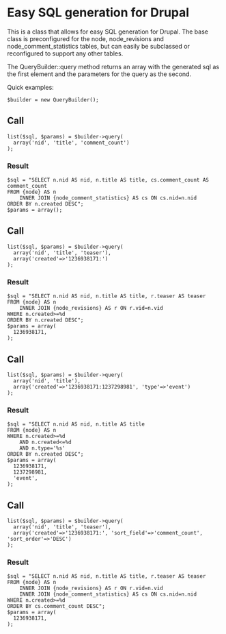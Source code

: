 Easy SQL generation for Drupal
==============================

This is a class that allows for easy SQL generation for Drupal. The base class is preconfigured for the node, node_revisions and node_comment_statistics tables, but can easily be subclassed or reconfigured to support any other tables.

The QueryBuilder::query method returns an array with the generated sql as the first element and the parameters for the query as the second.

Quick examples:

    $builder = new QueryBuilder();

Call
---------------

    list($sql, $params) = $builder->query(
      array('nid', 'title', 'comment_count')
    );

### Result

    $sql = "SELECT n.nid AS nid, n.title AS title, cs.comment_count AS comment_count
    FROM {node} AS n
    	INNER JOIN {node_comment_statistics} AS cs ON cs.nid=n.nid
    ORDER BY n.created DESC";
    $params = array();

Call
---------------

    list($sql, $params) = $builder->query(
      array('nid', 'title', 'teaser'), 
      array('created'=>'1236938171:')
    );

### Result

    $sql = "SELECT n.nid AS nid, n.title AS title, r.teaser AS teaser
    FROM {node} AS n
    	INNER JOIN {node_revisions} AS r ON r.vid=n.vid
    WHERE n.created>=%d
    ORDER BY n.created DESC";
    $params = array(
      1236938171,
    );

Call
---------------

    list($sql, $params) = $builder->query(
      array('nid', 'title'), 
      array('created'=>'1236938171:1237298981', 'type'=>'event')
    );

### Result

    $sql = "SELECT n.nid AS nid, n.title AS title
    FROM {node} AS n
    WHERE n.created>=%d
    	AND n.created<=%d
    	AND n.type='%s'
    ORDER BY n.created DESC";
    $params = array(
      1236938171,
      1237298981,
      'event',
    );

Call
---------------

    list($sql, $params) = $builder->query(
      array('nid', 'title', 'teaser'), 
      array('created'=>'1236938171:', 'sort_field'=>'comment_count', 'sort_order'=>'DESC')
    );

### Result

    $sql = "SELECT n.nid AS nid, n.title AS title, r.teaser AS teaser
    FROM {node} AS n
    	INNER JOIN {node_revisions} AS r ON r.vid=n.vid
    	INNER JOIN {node_comment_statistics} AS cs ON cs.nid=n.nid
    WHERE n.created>=%d
    ORDER BY cs.comment_count DESC";
    $params = array(
      1236938171,
    );